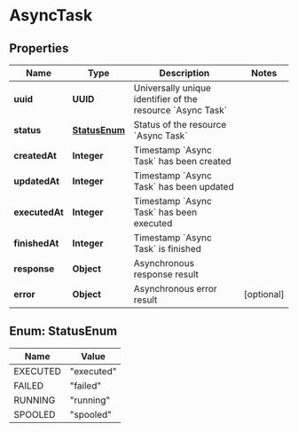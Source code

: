 

# AsyncTask


## Properties

| Name | Type | Description | Notes |
|------------ | ------------- | ------------- | -------------|
|**uuid** | **UUID** | Universally unique identifier of the resource &#x60;Async Task&#x60; |  |
|**status** | [**StatusEnum**](#StatusEnum) | Status of the resource &#x60;Async Task&#x60; |  |
|**createdAt** | **Integer** | Timestamp &#x60;Async Task&#x60; has been created |  |
|**updatedAt** | **Integer** | Timestamp &#x60;Async Task&#x60; has been updated |  |
|**executedAt** | **Integer** | Timestamp &#x60;Async Task&#x60; has been executed |  |
|**finishedAt** | **Integer** | Timestamp &#x60;Async Task&#x60; is finished |  |
|**response** | **Object** | Asynchronous response result |  |
|**error** | **Object** | Asynchronous error result |  [optional] |



## Enum: StatusEnum

| Name | Value |
|---- | -----|
| EXECUTED | &quot;executed&quot; |
| FAILED | &quot;failed&quot; |
| RUNNING | &quot;running&quot; |
| SPOOLED | &quot;spooled&quot; |



